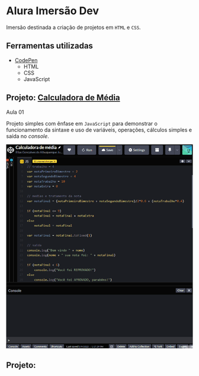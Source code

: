 # Alura Imersão Dev

Imersão destinada a criação de projetos em `HTML` e `CSS`.


<!-- ## Index -->
<!-- - [Projeto: Calculadora de Média]() -->


## Ferramentas utilizadas

- [CodePen](https://codepen.io/)
    - HTML
    - CSS
    - JavaScript


## Projeto: [Calculadora de Média](https://codepen.io/eajunior85/pen/OJOevpa)

Aula 01

Projeto simples com ênfase em `JavaScript` para demonstrar o
funcionamento da sintaxe e uso de variáveis, operações, cálculos simples e saída no _console_.

<!-- ![Animation.gif](https://github.com/eliasalbuquerque/imersoes-dev/blob/main/alura_imersao-dev/images/Animation.gif "CodePen") -->
<img src="https://github.com/eliasalbuquerque/imersoes-dev/blob/main/alura_imersao-dev/images/Animation.gif" width="600">


## Projeto: 
